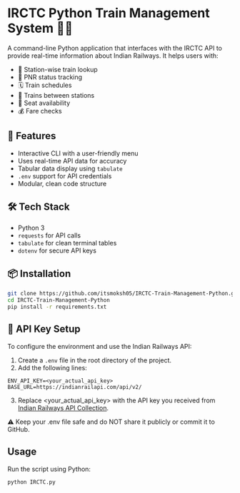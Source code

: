 # IRCTC Python Train Management System 🚆🐍

A command-line Python application that interfaces with the IRCTC API to provide real-time information about Indian Railways. It helps users with:

- 📍 Station-wise train lookup  
- 🧾 PNR status tracking  
- 🗓️ Train schedules  
- 🧭 Trains between stations  
- 💺 Seat availability  
- 💰 Fare checks

## 🚀 Features

- Interactive CLI with a user-friendly menu
- Uses real-time API data for accuracy
- Tabular data display using `tabulate`
- `.env` support for API credentials
- Modular, clean code structure

## 🛠️ Tech Stack

- Python 3
- `requests` for API calls
- `tabulate` for clean terminal tables
- `dotenv` for secure API keys

## 📦 Installation

```bash
git clone https://github.com/itsmoksh05/IRCTC-Train-Management-Python.git
cd IRCTC-Train-Management-Python
pip install -r requirements.txt
```
## 🔑 API Key Setup

To configure the environment and use the Indian Railways API:

1. Create a `.env` file in the root directory of the project.
2. Add the following lines:

```env
ENV_API_KEY=<your_actual_api_key>
BASE_URL=https://indianrailapi.com/api/v2/
```
3. Replace <your_actual_api_key> with the API key you received from [Indian Railways API Collection](https://indianrailapi.com/api-collection).

⚠️ Keep your .env file safe and do NOT share it publicly or commit it to GitHub.

## Usage
Run the script using Python:
```bash
python IRCTC.py
```

